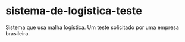 sistema-de-logistica-teste
=============================

Sistema que usa malha logística. Um teste solicitado por uma empresa brasileira.
